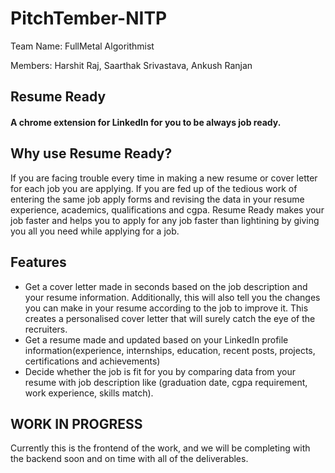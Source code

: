 # PitchTember-NITP

Team Name:
FullMetal Algorithmist

Members:
Harshit Raj,
Saarthak Srivastava,
Ankush Ranjan

## Resume Ready
#### A chrome extension for LinkedIn for you to be always job ready.

## Why use Resume Ready?
If you are facing trouble every time in making a new resume or cover letter for each job you are applying. 
If you are fed up of the tedious work of entering the same job apply forms and revising the data in your resume experience, academics, qualifications and cgpa. 
Resume Ready makes your job faster and helps you to apply for any job faster than lightining by giving you all you need while applying for a job.

## Features
* Get a cover letter made in seconds based on the job description and your resume information. Additionally, this will also tell you the changes you can make in your resume according to the job to improve it. This creates a personalised cover letter that will surely catch the eye of the recruiters.
* Get a resume made and updated based on your LinkedIn profile information(experience, internships, education, recent posts, projects, certifications and achievements)
* Decide whether the job is fit for you by comparing data from your resume with job description like (graduation date, cgpa requirement, work experience, skills match).

## WORK IN PROGRESS
Currently this is the frontend of the work, and we will be completing with the backend soon and on time with all of the deliverables.

